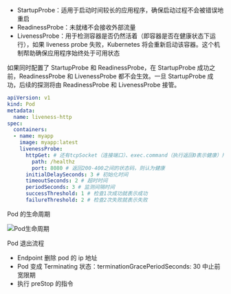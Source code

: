 - StartupProbe：适用于启动时间较长的应用程序，确保启动过程不会被错误地重启
- ReadinessProbe：未就绪不会接收外部流量
- LivenessProbe：用于检测容器是否仍然活着（即容器是否在健康状态下运行），如果 liveness probe 失败，Kubernetes 将会重新启动该容器。这个机制帮助确保应用程序始终处于可用状态

如果同时配置了 StartupProbe 和 ReadinessProbe，在 StartupProbe 成功之前，ReadinessProbe 和 LivenessProbe 都不会生效。一旦 StartupProbe 成功，后续的探测将由 ReadinessProbe 和 LivenessProbe 接管。

```yaml
apiVersion: v1
kind: Pod
metadata:
  name: liveness-http
spec:
  containers:
  - name: myapp
    image: myapp:latest
    livenessProbe:
      httpGet: # 还有tcpSocket（连接端口）、exec.command（执行返回0表示健康）形式
        path: /healthz
        port: 8080 # 返回200-400之间的状态码，则认为健康
      initialDelaySeconds: 3 # 初始化时间
      timeoutSeconds: 2 # 超时时间
      periodSeconds: 3 # 监测间隔时间
      successThreshold: 1 # 检查1次成功就表示成功
      failureThreshold: 2 # 检查2次失败就表示失败
```

Pod 的生命周期

![Pod生命周期](https://isekiro.com/kubernetes%E5%9F%BA%E7%A1%80-pod%E7%94%9F%E5%91%BD%E5%91%A8%E6%9C%9F%E5%92%8C%E7%8A%B6%E6%80%81/pod%E7%8A%B6%E6%80%81%E5%BC%82%E5%B8%B8%E5%9C%BA%E6%99%AF.png)

Pod 退出流程

- Endpoint 删除 pod 的 ip 地址
- Pod 变成 Terminating 状态：terminationGracePeriodSeconds: 30 中止前宽限期
- 执行 preStop 的指令
